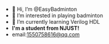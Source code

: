 - 👋 Hi, I’m @EasyBadminton
- 👀 I’m interested in playing badminton
- 🌱 I’m currently learning Verilog HDL
- **I'm a student from NJUST!**
- email:1550758616@qq.com

<!---
EasyBadminton/EasyBadminton is a ✨ special ✨ repository because its `README.md` (this file) appears on your GitHub profile.
You can click the Preview link to take a look at your changes.
--->
